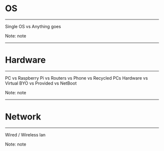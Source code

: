 # OS

<hr />

Single OS vs Anything goes

Note:
note

---

# Hardware

<hr />

PC vs Raspberry Pi vs Routers vs Phone vs Recycled PCs
Hardware vs Virtual
BYO vs Provided vs NetBoot

Note:
note

---

# Network

<hr />

Wired / Wireless lan

Note:
note
